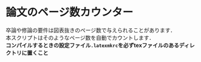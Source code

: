 # 論文のページ数カウンター
卒論や修論の要件は図表抜きのページ数で与えられることがあります．  
本スクリプトはそのようなページ数を自動でカウントします．  
**コンパイルするときの設定ファイル`.latexmkrc`を必ずtexファイルのあるディレクトリに置くこと**  
